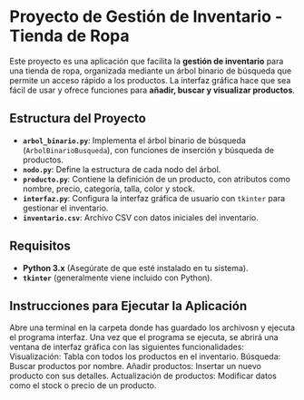 # **Proyecto de Gestión de Inventario - Tienda de Ropa** 

Este proyecto es una aplicación que facilita la **gestión de inventario** para una tienda de ropa, organizada mediante un árbol binario de búsqueda que permite un acceso rápido a los productos. La interfaz gráfica hace que sea fácil de usar y ofrece funciones para **añadir, buscar y visualizar productos**.

## **Estructura del Proyecto**

- **`arbol_binario.py`**: Implementa el árbol binario de búsqueda (`ArbolBinarioBusqueda`), con funciones de inserción y búsqueda de productos.
- **`nodo.py`**: Define la estructura de cada nodo del árbol.
- **`producto.py`**: Contiene la definición de un producto, con atributos como nombre, precio, categoría, talla, color y stock.
- **`interfaz.py`**: Configura la interfaz gráfica de usuario con `tkinter` para gestionar el inventario.
- **`inventario.csv`**: Archivo CSV con datos iniciales del inventario.

## **Requisitos**

- **Python 3.x** (Asegúrate de que esté instalado en tu sistema).
- **`tkinter`** (generalmente viene incluido con Python).

## **Instrucciones para Ejecutar la Aplicación**

Abre una terminal en la carpeta donde has guardado los archivosn y ejecuta el programa interfaz.
Una vez que el programa se ejecuta, se abrirá una ventana de interfaz gráfica con las siguientes funcionalidades:
Visualización: Tabla con todos los productos en el inventario.
Búsqueda: Buscar productos por nombre.
Añadir productos: Insertar un nuevo producto con sus detalles.
Actualización de productos: Modificar datos como el stock o precio de un producto.

